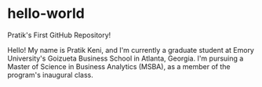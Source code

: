# hello-world
Pratik's First GitHub Repository!

Hello! My name is Pratik Keni, and I'm currently a graduate student at Emory University's Goizueta Business School in Atlanta, Georgia.
I'm pursuing a Master of Science in Business Analytics (MSBA), as a member of the program's inaugural class.
